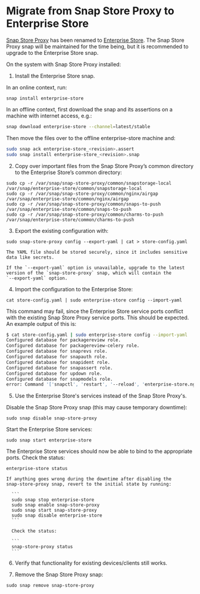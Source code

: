 # Migrate from Snap Store Proxy to Enterprise Store

[Snap Store Proxy](https://snapcraft.io/snap-store-proxy) has been renamed to [Enterprise Store](https://snapcraft.io/enterprise-store). The Snap Store Proxy snap will be maintained for the time being, but it is recommended to upgrade to the Enterprise Store snap.

On the system with Snap Store Proxy installed:

1. Install the Enterprise Store snap.

In an online context, run:

```
snap install enterprise-store
```

In an offline context, first download the snap and its assertions on
a machine with internet access, e.g.:
```bash
snap download enterprise-store --channel=latest/stable
```

Then move the files over to the offline enterprise-store machine and:

```bash
sudo snap ack enterprise-store_<revision>.assert
sudo snap install enterprise-store_<revision>.snap
```

2. Copy over important files from the Snap Store Proxy’s common
directory to the Enterprise Store’s common directory:

```
sudo cp -r /var/snap/snap-store-proxy/common/snapstorage-local /var/snap/enterprise-store/common/snapstorage-local
sudo cp -r /var/snap/snap-store-proxy/common/nginx/airgap /var/snap/enterprise-store/common/nginx/airgap
sudo cp -r /var/snap/snap-store-proxy/common/snaps-to-push /var/snap/enterprise-store/common/snaps-to-push
sudo cp -r /var/snap/snap-store-proxy/common/charms-to-push /var/snap/enterprise-store/common/charms-to-push
```

3. Export the existing configuration with:

```
sudo snap-store-proxy config --export-yaml | cat > store-config.yaml
```

```{warning}
The YAML file should be stored securely, since it includes sensitive data like secrets.
```

```{note}
If the `--export-yaml` option is unavailable, upgrade to the latest
version of the `snap-store-proxy` snap, which will contain the
`--export-yaml` option.
```

4. Import the configuration to the Enterprise Store:

```
cat store-config.yaml | sudo enterprise-store config --import-yaml
```

This command may fail, since the Enterprise Store service ports
conflict with the existing Snap Store Proxy service ports. This should
be expected. An example output of this is:

```bash
$ cat store-config.yaml | sudo enterprise-store config --import-yaml
Configured database for packagereview role.
Configured database for packagereview-celery role.
Configured database for snaprevs role.
Configured database for snapauth role.
Configured database for snapident role.
Configured database for snapassert role.
Configured database for updown role.
Configured database for snapmodels role.
error: Command '['snapctl', 'restart', '--reload', 'enterprise-store.nginx', 'enterprise-store.snapmodels', 'enterprise-store.memcached', 'enterprise-store.storeadmingw', 'enterprise-store.packagereview', 'enterprise-store.snapassert', 'enterprise-store.snapauth', 'enterprise-store.snapproxy', 'enterprise-store.snapstorage', 'enterprise-store.packagereview-worker', 'enterprise-store.snapident', 'enterprise-store.snaprevs', 'enterprise-store.snapdevicegw', 'enterprise-store.publishergw']' returned non-zero exit status 1.
```

5. Use the Enterprise Store's services instead of the Snap Store Proxy's.

Disable the Snap Store Proxy snap (this may cause temporary downtime):

```
sudo snap disable snap-store-proxy
```

Start the Enterprise Store services:

```
sudo snap start enterprise-store
```

The Enterprise Store services should now be able to bind to the
appropriate ports. Check the status:

```
enterprise-store status
```

````{note}
If anything goes wrong during the downtime after disabling the
snap-store-proxy snap, revert to the initial state by running:

  ```
  sudo snap stop enterprise-store
  sudo snap enable snap-store-proxy
  sudo snap start snap-store-proxy
  sudo snap disable enterprise-store
  ```

  Check the status:

  ```
  snap-store-proxy status
  ```
````

6. Verify that functionality for existing devices/clients still works.

7. Remove the Snap Store Proxy snap:

```
sudo snap remove snap-store-proxy
```

